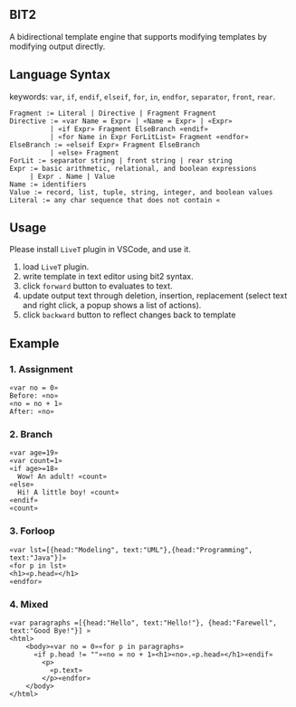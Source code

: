 ## BIT2
A bidirectional template engine that supports modifying templates by modifying output directly.


## Language Syntax

keywords: `var`, `if`, `endif`, `elseif`, `for`, `in`, `endfor`, `separator`, `front`, `rear`.

```
Fragment := Literal | Directive | Fragment Fragment
Directive := «var Name = Expr» | «Name = Expr» | «Expr»
          | «if Expr» Fragment ElseBranch «endif»
          | «for Name in Expr ForLitList» Fragment «endfor»
ElseBranch := «elseif Expr» Fragment ElseBranch
          | «else» Fragment 
ForLit := separator string | front string | rear string
Expr := basic arithmetic, relational, and boolean expressions
     | Expr . Name | Value
Name := identifiers
Value := record, list, tuple, string, integer, and boolean values
Literal := any char sequence that does not contain «
```
## Usage
Please install `LiveT` plugin in VSCode, and use it.

1. load `LiveT` plugin. 
2. write template in text editor using bit2 syntax.
2. click `forward` button to evaluates to text.
3. update output text through deletion, insertion, replacement (select text and right click, a popup shows a list of actions).
4. click `backward` button to reflect changes back to template

## Example

### 1. Assignment
```
«var no = 0»
Before: «no»
«no = no + 1»
After: «no»
```

### 2. Branch 
```
«var age=19»
«var count=1»
«if age>=18»
  Wow! An adult! «count» 
«else»
  Hi! A little boy! «count»
«endif»
«count»
```

### 3. Forloop

```
«var lst=[{head:"Modeling", text:"UML"},{head:"Programming", text:"Java"}]»
«for p in lst»
<h1>«p.head»</h1>
«endfor»
```

### 4. Mixed

```
«var paragraphs =[{head:"Hello", text:"Hello!"}, {head:"Farewell", text:"Good Bye!"}] »
<html>
    <body>«var no = 0»«for p in paragraphs»
      «if p.head != ""»«no = no + 1»<h1>«no».«p.head»</h1>«endif»
        <p>
          «p.text»
        </p>«endfor»
    </body>
</html>
```